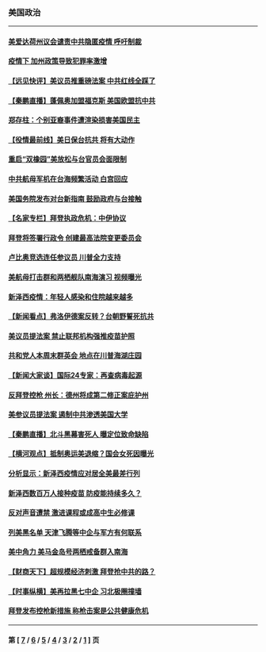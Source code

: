 ### 美国政治
---
#### [美爱达荷州议会谴责中共隐匿疫情 呼吁制裁](../../pages/ncid1078159/n12870599.md) 
#### [疫情下 加州政策导致犯罪率激增](../../pages/ncid1078159/n12870545.md) 
#### [【远见快评】美议员推重磅法案 中共红线全踩了](../../pages/ncid1078159/n12870408.md) 
#### [【秦鹏直播】蓬佩奥加盟福克斯 美国欧盟抗中共](../../pages/ncid1078159/n12870442.md) 
#### [郑存柱：个别亚裔事件遭渲染损害美国民主](../../pages/ncid1078159/n12870396.md) 
#### [【役情最前线】美日保台抗共 将有大动作](../../pages/ncid1078159/n12870271.md) 
#### [重启“双橡园”美放松与台官员会面限制](../../pages/ncid1078159/n12870277.md) 
#### [中共航母军机在台海频繁活动 白宫回应](../../pages/ncid1078159/n12870152.md) 
#### [美国务院发布对台新指南 鼓励政府与台接触](../../pages/ncid1078159/n12870263.md) 
#### [【名家专栏】拜登执政危机：中伊协议](../../pages/ncid1078159/n12869666.md) 
#### [拜登将签署行政令 创建最高法院变更委员会](../../pages/ncid1078159/n12870173.md) 
#### [卢比奥竞选连任参议员 川普全力支持](../../pages/ncid1078159/n12869928.md) 
#### [美航母打击群和两栖舰队南海演习 视频曝光](../../pages/ncid1078159/n12869862.md) 
#### [新泽西疫情：年轻人感染和住院越来越多](../../pages/ncid1078159/n12868413.md) 
#### [【新闻看点】弗洛伊德案反转？台朝野誓死抗共](../../pages/ncid1078159/n12867846.md) 
#### [美议员提法案 禁止联邦机构强推疫苗护照](../../pages/ncid1078159/n12869852.md) 
#### [共和党人本周末群英会 地点在川普海湖庄园](../../pages/ncid1078159/n12869650.md) 
#### [【新闻大家谈】国际24专家：再查病毒起源](../../pages/ncid1078159/n12869621.md) 
#### [反拜登控枪 州长：德州将成第二修正案庇护州](../../pages/ncid1078159/n12868707.md) 
#### [美参议员提法案 遏制中共渗透美国大学](../../pages/ncid1078159/n12868336.md) 
#### [【秦鹏直播】北斗黑幕害死人 曝定位致命缺陷](../../pages/ncid1078159/n12867897.md) 
#### [【横河观点】抵制奥运美退缩？国会女死因曝光](../../pages/ncid1078159/n12868050.md) 
#### [分析显示：新泽西疫情应对居全美最差行列](../../pages/ncid1078159/n12868385.md) 
#### [新泽西数百万人接种疫苗 防疫能持续多久？](../../pages/ncid1078159/n12868286.md) 
#### [反对声音遭禁 激进课程或成高中生必修课](../../pages/ncid1078159/n12868153.md) 
#### [列美黑名单 天津飞腾等中企与军方有何联系](../../pages/ncid1078159/n12867512.md) 
#### [美中角力 美马金岛号两栖戒备群入南海](../../pages/ncid1078159/n12867706.md) 
#### [【财商天下】超规模经济刺激 拜登抢中共的路？](../../pages/ncid1078159/n12867070.md) 
#### [【时事纵横】美再拉黑七中企 习北极圈撞墙](../../pages/ncid1078159/n12867867.md) 
#### [拜登发布控枪新措施 称枪击案是公共健康危机](../../pages/ncid1078159/n12867755.md) 

---
#### 第 [ [7](./7.md) / [6](./6.md) / [5](./5.md) / [4](./4.md) / [3](./3.md) / [2](./2.md) / [1](./1.md) ] 页
